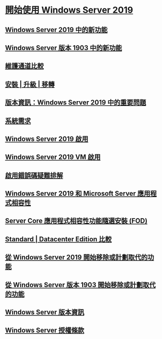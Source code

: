 # [開始使用 Windows Server 2019](get-started-19.md) 
## [Windows Server 2019 中的新功能](whats-new-19.md)
## [Windows Server 版本 1903 中的新功能](whats-new-in-windows-server-1903.md)
## [維護通道比較](servicing-channels-19.md)
## [安裝 | 升級 | 移轉](install-upgrade-migrate-19.md)
## [版本資訊：Windows Server 2019 中的重要問題](rel-notes-19.md)
## [系統需求](sys-reqs-19.md)
## [Windows Server 2019 啟用](activation-19.md)
## [Windows Server 2019 VM 啟用](vm-activation-19.md)
## [啟用錯誤碼疑難排解](../get-started/activation-error-codes.md)
## [Windows Server 2019 和 Microsoft Server 應用程式相容性](app-compat-19.md)
## [Server Core 應用程式相容性功能隨選安裝 (FOD)](install-fod-19.md)
## [Standard | Datacenter Edition 比較](editions-comparison-19.md)
## [從 Windows Server 2019 開始移除或計劃取代的功能](removed-features-19.md)
## [從 Windows Server 版本 1903 開始移除或計劃取代的功能](removed-features-1903.md)
## [Windows Server 版本資訊](../get-started/windows-server-release-info.md)
## [Windows Server 授權條款](../windows-server-licensing/windows-server-licensing.md)